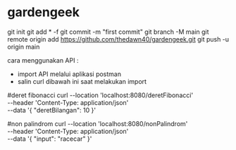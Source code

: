 # gardengeek

git init
git add * -f
git commit -m "first commit"
git branch -M main
git remote origin add https://github.com/thedawn40/gardengeek.git
git push -u origin main

cara menggunakan API :
- import API melalui aplikasi postman
- salin curl dibawah ini saat melakukan import

#deret fibonacci
curl --location 'localhost:8080/deretFibonacci' \
--header 'Content-Type: application/json' \
--data '{
    "deretBilangan": 10
}'

#non palindrom
curl --location 'localhost:8080/nonPalindrom' \
--header 'Content-Type: application/json' \
--data '{
    "input": "racecar"
}'

